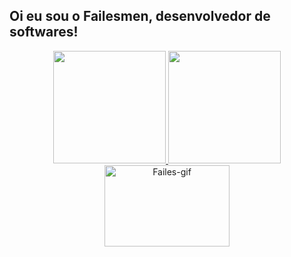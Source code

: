 ## Oi eu sou o Failesmen, desenvolvedor de softwares!
<div align="center">
  <a href="https://github.com/failesmen">
  <img height="180em" src="https://github-readme-stats.vercel.app/api?username=failesmen&show_icons=true&theme=tokyonight&include_all_commits=true&count_private=true"/>
  <img height="180em" src="https://github-readme-stats.vercel.app/api/top-langs/?username=failesmen&layout=compact&langs_count=7&theme=tokyonight"/>
    <img padding= 20 alt="Failes-gif" height="130" width="200" src="https://i.pinimg.com/originals/2d/92/ac/2d92accdc77f74ad3949c6edb5b49686.gif">
</div>


